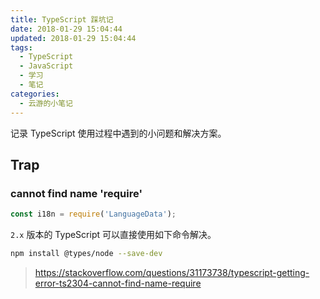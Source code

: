 ```yaml
---
title: TypeScript 踩坑记
date: 2018-01-29 15:04:44
updated: 2018-01-29 15:04:44
tags:
  - TypeScript
  - JavaScript
  - 学习
  - 笔记
categories:
  - 云游的小笔记
---
```


记录 TypeScript 使用过程中遇到的小问题和解决方案。

<!-- more -->

## Trap

### cannot find name 'require'

```js
const i18n = require('LanguageData');
```

`2.x` 版本的 TypeScript 可以直接使用如下命令解决。

```sh
npm install @types/node --save-dev
```

> <https://stackoverflow.com/questions/31173738/typescript-getting-error-ts2304-cannot-find-name-require>